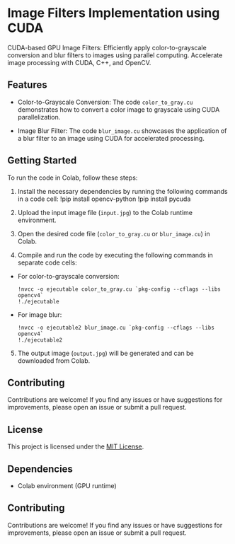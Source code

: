 # Image Filters Implementation using CUDA
CUDA-based GPU Image Filters: Efficiently apply color-to-grayscale conversion and blur filters to images using parallel computing. Accelerate image processing with CUDA, C++, and OpenCV.

## Features

- Color-to-Grayscale Conversion: The code `color_to_gray.cu` demonstrates how to convert a color image to grayscale using CUDA parallelization.

- Image Blur Filter: The code `blur_image.cu` showcases the application of a blur filter to an image using CUDA for accelerated processing.

## Getting Started

To run the code in Colab, follow these steps:

1. Install the necessary dependencies by running the following commands in a code cell:
!pip install opencv-python
!pip install pycuda

2. Upload the input image file (`input.jpg`) to the Colab runtime environment.

3. Open the desired code file (`color_to_gray.cu` or `blur_image.cu`) in Colab.

4. Compile and run the code by executing the following commands in separate code cells:
- For color-to-grayscale conversion:
  ```
  !nvcc -o ejecutable color_to_gray.cu `pkg-config --cflags --libs opencv4`
  !./ejecutable
  ```

- For image blur:
  ```
  !nvcc -o ejecutable2 blur_image.cu `pkg-config --cflags --libs opencv4`
  !./ejecutable2
  ```

5. The output image (`output.jpg`) will be generated and can be downloaded from Colab.

## Contributing

Contributions are welcome! If you find any issues or have suggestions for improvements, please open an issue or submit a pull request.

## License

This project is licensed under the [MIT License](LICENSE).

## Dependencies

- Colab environment (GPU runtime)

## Contributing

Contributions are welcome! If you find any issues or have suggestions for improvements, please open an issue or submit a pull request.
